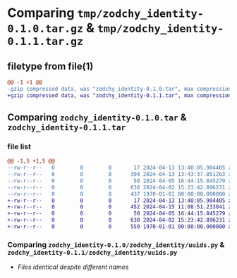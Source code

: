 # Comparing `tmp/zodchy_identity-0.1.0.tar.gz` & `tmp/zodchy_identity-0.1.1.tar.gz`

## filetype from file(1)

```diff
@@ -1 +1 @@
-gzip compressed data, was "zodchy_identity-0.1.0.tar", max compression
+gzip compressed data, was "zodchy_identity-0.1.1.tar", max compression
```

## Comparing `zodchy_identity-0.1.0.tar` & `zodchy_identity-0.1.1.tar`

### file list

```diff
@@ -1,5 +1,5 @@
--rw-r--r--   0        0        0       17 2024-04-13 13:40:05.904405 zodchy_identity-0.1.0/README.md
--rw-r--r--   0        0        0      394 2024-04-13 13:43:37.851263 zodchy_identity-0.1.0/pyproject.toml
--rw-r--r--   0        0        0       50 2024-04-05 16:44:15.845279 zodchy_identity-0.1.0/zodchy_identity/__init__.py
--rw-r--r--   0        0        0      630 2024-04-02 15:23:42.896231 zodchy_identity-0.1.0/zodchy_identity/uuids.py
--rw-r--r--   0        0        0      437 1970-01-01 00:00:00.000000 zodchy_identity-0.1.0/PKG-INFO
+-rw-r--r--   0        0        0       17 2024-04-13 13:40:05.904405 zodchy_identity-0.1.1/README.md
+-rw-r--r--   0        0        0      452 2024-04-15 11:08:51.233041 zodchy_identity-0.1.1/pyproject.toml
+-rw-r--r--   0        0        0       50 2024-04-05 16:44:15.845279 zodchy_identity-0.1.1/zodchy_identity/__init__.py
+-rw-r--r--   0        0        0      630 2024-04-02 15:23:42.896231 zodchy_identity-0.1.1/zodchy_identity/uuids.py
+-rw-r--r--   0        0        0      559 1970-01-01 00:00:00.000000 zodchy_identity-0.1.1/PKG-INFO
```

### Comparing `zodchy_identity-0.1.0/zodchy_identity/uuids.py` & `zodchy_identity-0.1.1/zodchy_identity/uuids.py`

 * *Files identical despite different names*

